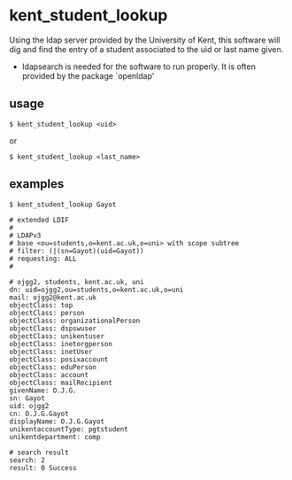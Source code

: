 kent_student_lookup
===================

Using the ldap server provided by the University of Kent, this
software will dig and find the entry of a student associated to
the uid or last name given.

* ldapsearch is needed for the software to run properly. It is
often provided by the package `openldap'

usage
-----

    $ kent_student_lookup <uid>

or

    $ kent_student_lookup <last_name>

examples
--------

    $ kent_student_lookup Gayot

<stdout>

```
# extended LDIF
#
# LDAPv3
# base <ou=students,o=kent.ac.uk,o=uni> with scope subtree
# filter: (|(sn=Gayot)(uid=Gayot))
# requesting: ALL
#

# ojgg2, students, kent.ac.uk, uni
dn: uid=ojgg2,ou=students,o=kent.ac.uk,o=uni
mail: ojgg2@kent.ac.uk
objectClass: top
objectClass: person
objectClass: organizationalPerson
objectClass: dspswuser
objectClass: unikentuser
objectClass: inetorgperson
objectClass: inetUser
objectClass: posixaccount
objectClass: eduPerson
objectClass: account
objectClass: mailRecipient
givenName: O.J.G.
sn: Gayot
uid: ojgg2
cn: O.J.G.Gayot
displayName: O.J.G.Gayot
unikentaccountType: pgtstudent
unikentdepartment: comp

# search result
search: 2
result: 0 Success
```
